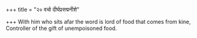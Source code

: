 +++
title = "२० वचो दीर्घप्रसद्मनीशे"

+++
With him who sits afar the word is lord of food that comes from kine,  
     Controller of the gift of unempoisoned food.